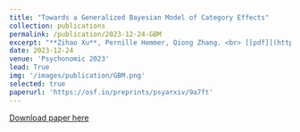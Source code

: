```yaml
---
title: "Towards a Generalized Bayesian Model of Category Effects"
collection: publications
permalink: /publication/2023-12-24-GBM
excerpt: "**Zihao Xu**, Pernille Hemmer, Qiong Zhang. <br> [[pdf]](https://osf.io/preprints/psyarxiv/9a7ft) <br>"
date: 2023-12-24
venue: 'Psychonomic 2023'
lead: True
img: '/images/publication/GBM.png'
selected: true
paperurl: 'https://osf.io/preprints/psyarxiv/9a7ft'
---
```


<a href='https://osf.io/preprints/psyarxiv/9a7ft'>Download paper here</a>